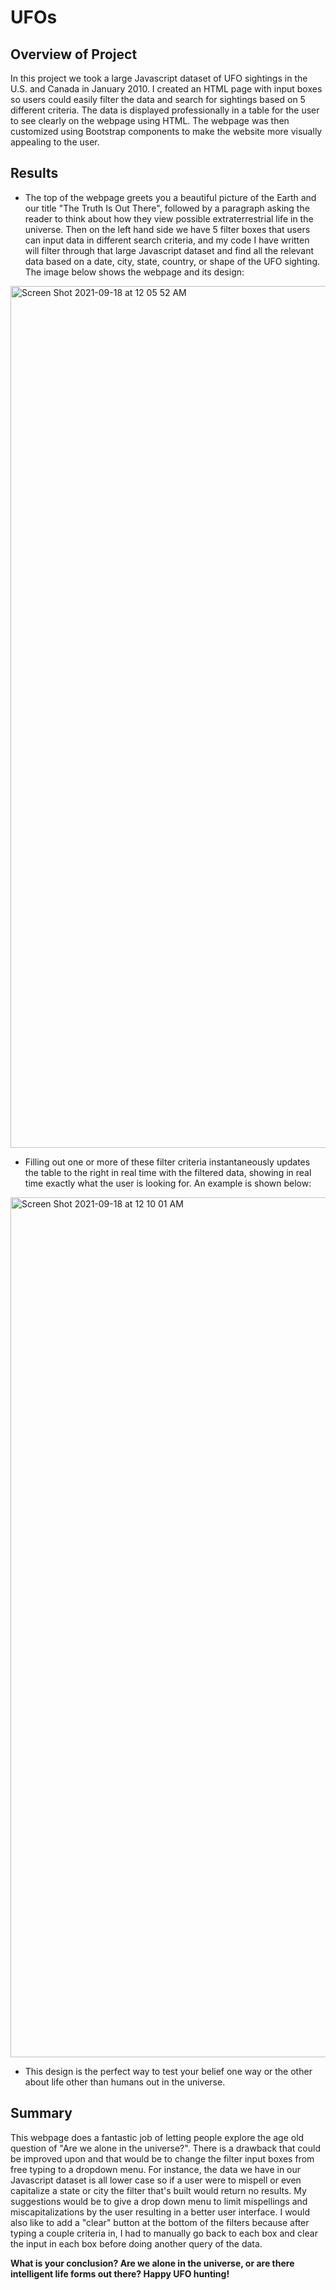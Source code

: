 # UFOs
## Overview of Project
In this project we took a large Javascript dataset of UFO sightings in the U.S. and Canada in January 2010. I created an HTML page with input boxes so users could easily filter the data and search for sightings based on 5 different criteria. The data is displayed professionally in a table for the user to see clearly on the webpage using HTML. The webpage was then customized using Bootstrap components to make the website more visually appealing to the user. 

## Results
  - The top of the webpage greets you a beautiful picture of the Earth and our title "The Truth Is Out There", followed by a paragraph asking the reader to think about how they view possible extraterrestrial life in the universe. Then on the left hand side we have 5 filter boxes that users can input data in different search criteria, and my code I have written will filter through that large Javascript dataset and find all the relevant data based on a date, city, state, country, or shape of the UFO sighting. The image below shows the webpage and its design:
<img width="1379" alt="Screen Shot 2021-09-18 at 12 05 52 AM" src="https://user-images.githubusercontent.com/86524863/133871949-a9b300b9-ee52-4dbd-af43-3a6aab062b29.png">
  
  - Filling out one or more of these filter criteria instantaneously updates the table to the right in real time with the filtered data, showing in real time exactly what the user is looking for. An example is shown below:
<img width="1376" alt="Screen Shot 2021-09-18 at 12 10 01 AM" src="https://user-images.githubusercontent.com/86524863/133872021-8e978287-233e-4bf5-b992-443f163ecf16.png">
  
  - This design is the perfect way to test your belief one way or the other about life other than humans out in the universe. 

## Summary
This webpage does a fantastic job of letting people explore the age old question of "Are we alone in the universe?". There is a drawback that could be improved upon and that would be to change the filter input boxes from free typing to a dropdown menu. For instance, the data we have in our Javascript dataset is all lower case so if a user were to mispell or even capitalize a state or city the filter that's built would return no results. My suggestions would be to give a drop down menu to limit mispellings and miscapitalizations by the user resulting in a better user interface. I would also like to add a "clear" button at the bottom of the filters because after typing a couple criteria in, I had to manually go back to each box and clear the input in each box before doing another query of the data. 

**What is your conclusion? Are we alone in the universe, or are there intelligent life forms out there? Happy UFO hunting!**
